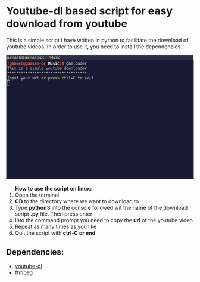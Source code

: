<h1>Youtube-dl based script for easy download from youtube</h1>
<p>This is a simple script I have written in python to facilitate the download of youtube videos. In order to use it, you need to install the dependencies.<p/>
<img src="screenshot.png">
<ol><strong>How to use the script on linux:</strong>
<li>Open the terminal</li>
<li><strong>CD</strong> to the directory where we want to download to</li>
<li>Type <strong>python3</strong> into the console followed wit the name of the download script <strong>.py</strong> file. Then press enter</li>
<li>Into the command prompt you need to copy the <strong>url</strong> of the youtube video</li>
<li>Repeat as many times as you like</li>
<li>Quit the script with <strong>ctrl-C or end</strong></li>
</ol>
<h2>Dependencies:</h2>
<ul>
  <li><a href="https://rg3.github.io/youtube-dl/">youtube-dl</a></li>
  <li>ffmpeg</li>
</ul>
